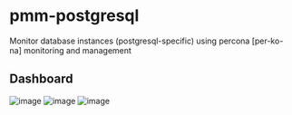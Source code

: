 # pmm-postgresql
Monitor database instances (postgresql-specific) using percona [per-ko-na] monitoring and management

## Dashboard
![image](https://github.com/user-attachments/assets/b1cb57a9-627e-4f7d-b059-9c1a8e22b4b0)
![image](https://github.com/user-attachments/assets/c48ec25e-78a9-42e3-9038-91be866bff0a)
![image](https://github.com/user-attachments/assets/e2351b95-49df-4d3a-b4e0-6f640130829c)
